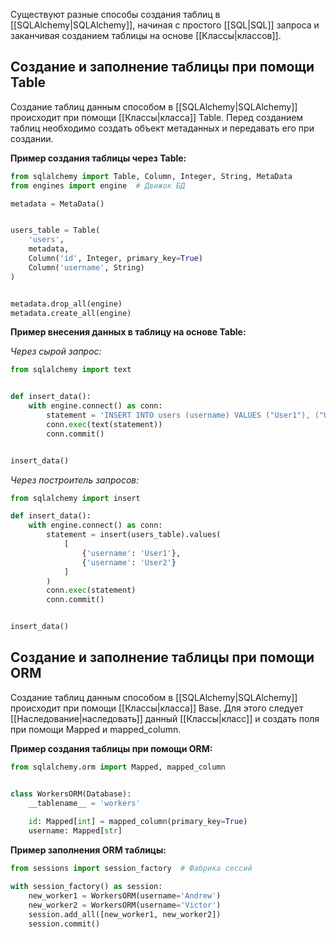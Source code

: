 Существуют разные способы создания таблиц в [[SQLAlchemy|SQLAlchemy]], начиная с простого [[SQL|SQL]] запроса и заканчивая созданием таблицы на основе [[Классы|классов]].
## Создание и заполнение таблицы при помощи Table

Создание таблиц данным способом в [[SQLAlchemy|SQLAlchemy]] происходит при помощи [[Классы|класса]] Table. Перед созданием таблиц необходимо создать объект метаданных и передавать его при создании.

**Пример создания таблицы через Table:**

```Python
from sqlalchemy import Table, Column, Integer, String, MetaData
from engines import engine  # Движок БД

metadata = MetaData()


users_table = Table(
	'users',
	metadata,
	Column('id', Integer, primary_key=True)
	Column('username', String)
)


metadata.drop_all(engine)
metadata.create_all(engine)
```

**Пример внесения данных в таблицу на основе Table:**

*Через сырой запрос:*

```Python
from sqlalchemy import text


def insert_data():
	with engine.connect() as conn:
		statement = 'INSERT INTO users (username) VALUES ("User1"), ("User2")'
		conn.exec(text(statement))
		conn.commit()


insert_data()
```

*Через построитель запросов:*

```Python
from sqlalchemy import insert

def insert_data():
	with engine.connect() as conn:
		statement = insert(users_table).values(
			[
				{'username': 'User1'},
				{'username': 'User2'}
			]
		)
		conn.exec(statement)
		conn.commit()


insert_data()
```

## Создание и заполнение таблицы при помощи ORM

Создание таблиц данным способом в [[SQLAlchemy|SQLAlchemy]] происходит при помощи [[Классы|класcа]] Base. Для этого следует [[Наследование|наследовать]] данный [[Классы|класс]]  и создать поля при помощи Mapped и mapped_column.

**Пример создания таблицы при помощи ORM:**

```Python
from sqlalchemy.orm import Mapped, mapped_column


class WorkersORM(Database):
	__tablename__ = 'workers'
	
	id: Mapped[int] = mapped_column(primary_key=True)
	username: Mapped[str]
```

**Пример заполнения ORM таблицы:**

```Python
from sessions import session_factory  # Фабрика сессий

with session_factory() as session:
	new_worker1 = WorkersORM(username='Andrew')
	new_worker2 = WorkersORM(username='Victor')
	session.add_all([new_worker1, new_worker2])
	session.commit()
```